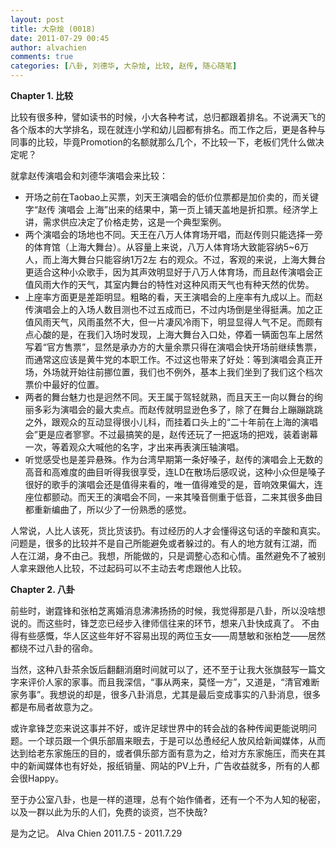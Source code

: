 ```yaml
---
layout: post
title: 大杂烩 (0018)
date: 2011-07-29 00:45
author: alvachien
comments: true
categories: [八卦, 刘德华, 大杂烩, 比较, 赵传, 随心随笔]
---
```

**Chapter 1. 比较**

比较有很多种，譬如读书的时候，小大各种考试，总归都跟着排名。不说满天飞的各个版本的大学排名，现在就连小学和幼儿园都有排名。而工作之后，更是各种与同事的比较，毕竟Promotion的名额就那么几个，不比较一下，老板们凭什么做决定呢？

就拿赵传演唱会和刘德华演唱会来比较：
- 开场之前在Taobao上买票，刘天王演唱会的低价位票都是加价卖的，而关键字“赵传 演唱会 上海”出来的结果中，第一页上铺天盖地是折扣票。经济学上讲，需求供应决定了价格走势，这是一个典型案例。
- 两个演唱会的场地也不同。天王在八万人体育场开唱，而赵传则只能选择一旁的体育馆（上海大舞台）。从容量上来说，八万人体育场大致能容纳5~6万人，而上海大舞台只能容纳1万2左 右的观众。不过，客观的来说，上海大舞台更适合这种小众歌手，因为其声效明显好于八万人体育场，而且赵传演唱会正值风雨大作的天气，其室内舞台的特性对这种风雨天气也有种天然的优势。
- 上座率方面更是差距明显。粗略的看，天王演唱会的上座率有九成以上。而赵传演唱会上的入场人数目测也不过五成而已，不过内场倒是坐得挺满。加之正值风雨天气，风雨虽然不大，但一片凄风冷雨下，明显显得人气不足。而颇有点心酸的是，在我们入场时发现，上海大舞台入口处，停着一辆面包车上居然写着“官方售票”，显然是承办方的大量余票只得在演唱会快开场前继续售票，而通常这应该是黄牛党的本职工作。不过这也带来了好处：等到演唱会真正开场，外场就开始往前挪位置，我们也不例外，基本上我们坐到了我们这个档次票价中最好的位置。
- 两者的舞台魅力也是迥然不同。天王属于驾轻就熟，而且天王一向以舞台的绚丽多彩为演唱会的最大卖点。而赵传就明显逊色多了，除了在舞台上蹦蹦跳跳之外，跟观众的互动显得很小儿科，而挂着口头上的“二十年前在上海的演唱会”更是应者寥寥。不过最搞笑的是，赵传还玩了一把返场的把戏，装着谢幕一次，等着观众大喊他的名字，才出来再表演压轴演唱。
- 听觉感受也是差异悬殊。作为台湾早期第一条好嗓子，赵传的演唱会上无数的高音和高难度的曲目听得我很享受，连LD在散场后感叹说，这种小众但是嗓子很好的歌手的演唱会还是值得来看的，唯一值得难受的是，音响效果偏大，连座位都颤动。而天王的演唱会不同，一来其嗓音侧重于低音，二来其很多曲目都重新编曲了，所以少了一份熟悉的感觉。

人常说，人比人该死，货比货该扔。有过经历的人才会懂得这句话的辛酸和真实。问题是，很多的比较并不是自己所能避免或者躲过的。有人的地方就有江湖，而 人在江湖，身不由己。我想，所能做的，只是调整心态和心情。虽然避免不了被别人拿来跟他人比较，不过起码可以不主动去考虑跟他人比较。

**Chapter 2. 八卦**

前些时，谢霆锋和张柏芝离婚消息沸沸扬扬的时候，我觉得那是八卦，所以没啥想说的。而这些时，锋芝恋已经步入律师信往来的环节，想来八卦快成真了。 不由得有些感慨，华人区这些年好不容易出现的两位玉女——周慧敏和张柏芝——居然都绕不过八卦的宿命。

当然，这种八卦茶余饭后翻翻消磨时间就可以了，还不至于让我大张旗鼓写一篇文字来评价人家的家事。而且我深信，“事从两来，莫怪一方”，又道是，“清官难断家务事”。我想说的却是，很多八卦消息，尤其是最后变成事实的八卦消息，很多都是布局者故意为之。

或许拿锋芝恋来说这事并不好，或许足球世界中的转会战的各种传闻更能说明问题。一个球员跟一个俱乐部眉来眼去，于是可以怂恿经纪人放风给新闻媒体，从而达到给老东家施压的目的，或者俱乐部方面有意为之，给对方东家施压，而夹在其中的新闻媒体也有好处，报纸销量、网站的PV上升，广告收益就多，所有的人都会很Happy。

至于办公室八卦，也是一样的道理，总有个始作俑者，还有一个不为人知的秘密，以及一群以此为乐的人们，免费的谈资，岂不快哉?

是为之记。
Alva Chien
2011.7.5 - 2011.7.29
